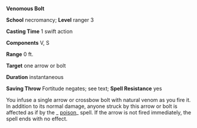  **Venomous Bolt**

**School** necromancy; **Level** ranger 3

**Casting Time** 1 swift action

**Components** V, S

**Range** 0 ft.

**Target** one arrow or bolt

**Duration** instantaneous

**Saving Throw** Fortitude negates; see text; **Spell Resistance** yes

You infuse a single arrow or crossbow bolt with natural venom as you fire it. In addition to its normal damage, anyone struck by this arrow or bolt is affected as if by the _ [poison](../../spells/poison#_poison)_ spell. If the arrow is not fired immediately, the spell ends with no effect.

